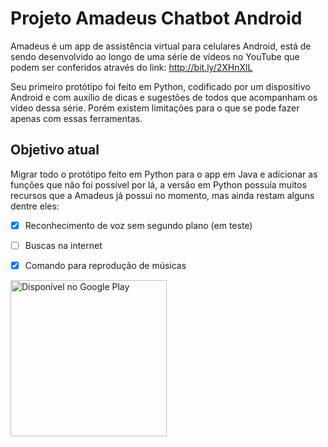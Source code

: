 # Projeto Amadeus Chatbot Android

Amadeus é um app de assistência virtual para celulares Android, está de sendo desenvolvido ao longo de uma série de vídeos no YouTube que podem ser conferidos através do link: http://bit.ly/2XHnXlL 

Seu primeiro protótipo foi feito em Python, codificado por um dispositivo Android e com auxílio de dicas e sugestões de todos que acompanham os vídeo dessa série. Porém existem limitações para o que se pode fazer apenas com essas ferramentas.

## Objetivo atual ##
Migrar todo o protótipo feito em Python para o app em Java e adicionar as funções que não foi possível por lá, a versão em Python possuía muitos recursos que a Amadeus já possui no momento, mas ainda restam alguns dentre eles:
- [X] Reconhecimento de voz sem segundo plano (em teste)
- [ ] Buscas na internet
- [X] Comando para reprodução de músicas


<a href='https://play.google.com/store/apps/details?id=com.paradoxo.amadeus&pcampaignid=MKT-Other-global-all-co-prtnr-py-PartBadge-Mar2515-1'><img alt='Disponível no Google Play' src='https://play.google.com/intl/pt-BR/badges/images/generic/pt-br_badge_web_generic.png' width="250px"/></a>

